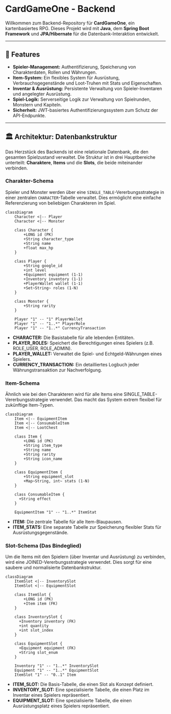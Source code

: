 # CardGameOne - Backend

Willkommen zum Backend-Repository für **CardGameOne**, ein kartenbasiertes RPG. Dieses Projekt wird mit **Java**, dem **Spring Boot Framework** und **JPA/Hibernate** für die Datenbank-Interaktion entwickelt.

---

## 🚀 Features

* **Spieler-Management:** Authentifizierung, Speicherung von Charakterdaten, Rollen und Währungen.
* **Item-System:** Ein flexibles System für Ausrüstung, Verbrauchsgegenstände und Loot-Truhen mit Stats und Eigenschaften.
* **Inventar & Ausrüstung:** Persistente Verwaltung von Spieler-Inventaren und angelegter Ausrüstung.
* **Spiel-Logik:** Serverseitige Logik zur Verwaltung von Spielrunden, Monstern und Kapiteln.
* **Sicherheit:** JWT-basiertes Authentifizierungssystem zum Schutz der API-Endpunkte.

---

## 🏛️ Architektur: Datenbankstruktur

Das Herzstück des Backends ist eine relationale Datenbank, die den gesamten Spielzustand verwaltet. Die Struktur ist in drei Hauptbereiche unterteilt: **Charaktere**, **Items** und die **Slots**, die beide miteinander verbinden.

### Charakter-Schema

Spieler und Monster werden über eine `SINGLE_TABLE`-Vererbungsstrategie in einer zentralen `CHARACTER`-Tabelle verwaltet. Dies ermöglicht eine einfache Referenzierung von beliebigen Charakteren im Spiel.

```mermaid
classDiagram
    Character <|-- Player
    Character <|-- Monster

    class Character {
        +LONG id (PK)
        +String character_type
        +String name
        +float max_hp
    }

    class Player {
        +String google_id
        +int level
        +Equipment equipment (1-1)
        +Inventory inventory (1-1)
        +PlayerWallet wallet (1-1)
        +Set~String~ roles (1-N)
    }

    class Monster {
        +String rarity
    }
    
    Player "1" -- "1" PlayerWallet
    Player "1" -- "1..*" PlayerRole
    Player "1" -- "1..*" CurrencyTransaction
```
* **CHARACTER:** Die Basistabelle für alle lebenden Entitäten.
* **PLAYER_ROLES:** Speichert die Berechtigungen eines Spielers (z.B. ROLE_USER, ROLE_ADMIN).
* **PLAYER_WALLET:** Verwaltet die Spiel- und Echtgeld-Währungen eines Spielers.
* **CURRENCY_TRANSACTION:** Ein detailliertes Logbuch jeder Währungstransaktion zur Nachverfolgung.

### Item-Schema

Ähnlich wie bei den Charakteren wird für alle Items eine SINGLE_TABLE-Vererbungsstrategie verwendet. Das macht das System extrem flexibel für zukünftige Item-Typen.

```mermaid
classDiagram
    Item <|-- EquipmentItem
    Item <|-- ConsumableItem
    Item <|-- LootChest

    class Item {
        +LONG id (PK)
        +String item_type
        +String name
        +String rarity
        +String icon_name
    }

    class EquipmentItem {
        +String equipment_slot
        +Map~String, int~ stats (1-N)
    }
    
    class ConsumableItem {
      +String effect
    }

    EquipmentItem "1" -- "1..*" ItemStat
```
* **ITEM:** Die zentrale Tabelle für alle Item-Blaupausen.
* **ITEM_STATS:** Eine separate Tabelle zur Speicherung flexibler Stats für Ausrüstungsgegenstände.

### Slot-Schema (Das Bindeglied)
Um die Items mit den Spielern (über Inventar und Ausrüstung) zu verbinden, wird eine JOINED-Vererbungsstrategie verwendet. Dies sorgt für eine saubere und normalisierte Datenbankstruktur.

```mermaid
classDiagram
    ItemSlot <|-- InventorySlot
    ItemSlot <|-- EquipmentSlot
    
    class ItemSlot {
        +LONG id (PK)
        +Item item (FK)
    }

    class InventorySlot {
      +Inventory inventory (FK)
      +int quantity
      +int slot_index
    }

    class EquipmentSlot {
      +Equipment equipment (FK)
      +String slot_enum
    }

    Inventory "1" -- "1..*" InventorySlot
    Equipment "1" -- "1..*" EquipmentSlot
    ItemSlot "1" -- "0..1" Item
```
* **ITEM_SLOT:** Die Basis-Tabelle, die einen Slot als Konzept definiert.
* **INVENTORY_SLOT:** Eine spezialisierte Tabelle, die einen Platz im Inventar eines Spielers repräsentiert.
* **EQUIPMENT_SLOT:** Eine spezialisierte Tabelle, die einen Ausrüstungsplatz eines Spielers repräsentiert.
